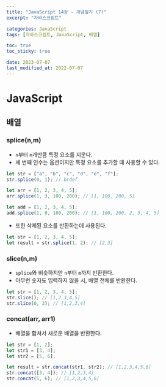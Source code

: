 ```yaml
---
title: "JavaScript 14장 - 개념짚기 (7)"
excerpt: "자바스크립트"

categories: JavaScript
tags: [자바스크립트, JavaScript, 배열]

toc: true
toc_sticky: true

date: 2023-07-07
last_modified_at: 2022-07-07
---
```


# JavaScript

## 배열

### splice(n,m)

- `n`부터 `m`개만큼 특정 요소를 지운다.
- 세 번째 인수는 옵션이지만 특정 요소를 추가할 때 사용할 수 있다.

```js
let str = ["a", "b", "c", "d", "e", "f"];
str.splice(0, 1); // bcdef

let arr = [1, 2, 3, 4, 5];
arr.splice(1, 3, 100, 200); // [1, 100, 200, 5]

let add = [1, 2, 3, 4, 5];
add.splice(1, 0, 100, 200); // [1, 100, 200, 2, 3, 4, 5]
```

- 또한 삭제된 요소를 반환하는데 사용된다.

```js
let str = [1, 2, 3, 4, 5];
let result = str.splice(1, 2); // [2,3]
```

### slice(n,m)

- `splice`와 비슷하지만 `n`부터 `m`까지 반환한다.
- 아무런 숫자도 입력하지 않을 시, 배열 전체를 반환한다.

```js
let str = [1, 2, 3, 4, 5];
str.slice(); // [1,2,3,4,5]
str.slice(0, 3); // [1,2,3,4]
```

### concat(arr, arr1)

- 배열을 합쳐서 새로운 배열을 반환한다.

```js
let str = [1, 2];
let str1 = [3, 4];
let str2 = [5, 6];

let result = str.concat(str1, str2); // [1,2,3,4,5,6]
str.concat([3, 4]); // [1,2,3,4]
str.concat(5, 6); // [1,2,3,4,5,6]
```

